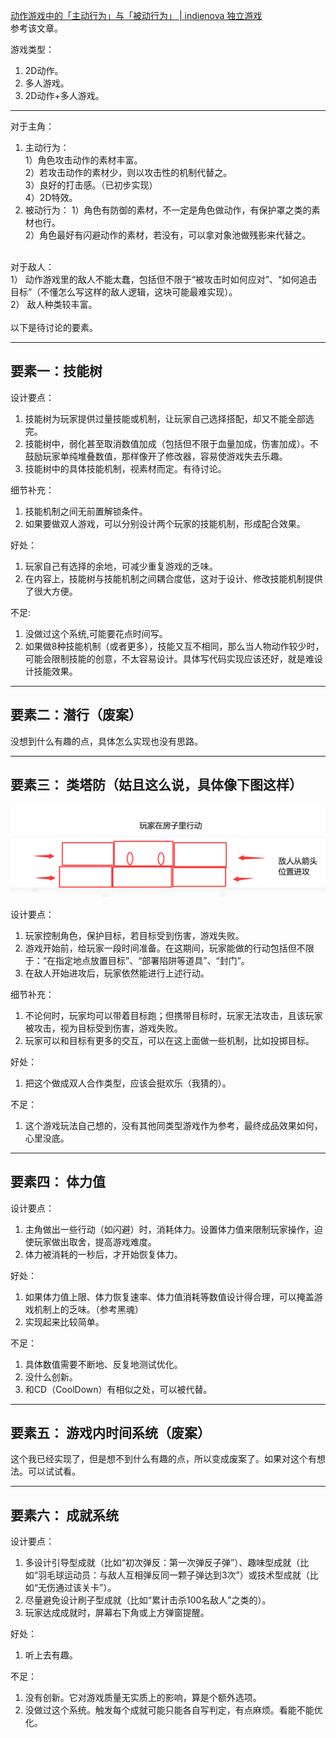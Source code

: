 
[动作游戏中的「主动行为」与「被动行为」 | indienova 独立游戏](https://indienova.com/u/ahoy/blogread/22459)<br>
参考该文章。

游戏类型：
1.	2D动作。
2.	多人游戏。
3.	2D动作+多人游戏。
 

**********
对于主角：
1. 主动行为：<br>
		1）角色攻击动作的素材丰富。<br>
		2）若攻击动作的素材少，则以攻击性的机制代替之。<br>
		3）良好的打击感。（已初步实现）<br>
		4）2D特效。<br>
2. 被动行为：
		1）角色有防御的素材，不一定是角色做动作，有保护罩之类的素材也行。<br>
		2）角色最好有闪避动作的素材，若没有，可以拿对象池做残影来代替之。<br>

<br>
对于敌人：<br>
1）	动作游戏里的敌人不能太蠢，包括但不限于“被攻击时如何应对”、“如何追击目标”（不懂怎么写这样的敌人逻辑，这块可能最难实现）。<br>
2）	敌人种类较丰富。<br>

<br>
以下是待讨论的要素。

**********
## 要素一：技能树
设计要点：
1.	技能树为玩家提供过量技能或机制，让玩家自己选择搭配，却又不能全部选完。
2.	技能树中，弱化甚至取消数值加成（包括但不限于血量加成，伤害加成）。不鼓励玩家单纯堆叠数值，那样像开了修改器，容易使游戏失去乐趣。
3.	技能树中的具体技能机制，视素材而定。有待讨论。


细节补充：
1.	技能机制之间无前置解锁条件。
2.	如果要做双人游戏，可以分别设计两个玩家的技能机制，形成配合效果。


好处：
1.	玩家自己有选择的余地，可减少重复游戏的乏味。
2.	在内容上，技能树与技能机制之间耦合度低，这对于设计、修改技能机制提供了很大方便。


不足:
1.	没做过这个系统,可能要花点时间写。
2.	如果做8种技能机制（或者更多），技能又互不相同，那么当人物动作较少时，可能会限制技能的创意，不太容易设计。具体写代码实现应该还好，就是难设计技能效果。

**********
## 要素二：潜行（废案）
没想到什么有趣的点，具体怎么实现也没有思路。

**********
## 要素三： 类塔防（姑且这么说，具体像下图这样）
 
 ![image](https://github.com/slippingccaatt/summary/blob/master/%E8%85%BE%E8%AE%AF%E9%AB%98%E6%A0%A1%E5%88%9B%E6%84%8F%E6%B8%B8%E6%88%8F%E5%A4%A7%E8%B5%9B2021%E5%8F%82%E8%B5%9B%E8%AE%B0%E5%BD%95/%E5%9B%BE%E5%BA%93/%E7%8E%A9%E6%B3%95%E5%9B%BE%E7%A4%BA.png)
 <br>

设计要点：
1.	玩家控制角色，保护目标，若目标受到伤害，游戏失败。
2.	游戏开始前，给玩家一段时间准备。在这期间，玩家能做的行动包括但不限于：“在指定地点放置目标”、“部署陷阱等道具”、“封门”。
3.	在敌人开始进攻后，玩家依然能进行上述行动。


细节补充：
1.	不论何时，玩家均可以带着目标跑；但携带目标时，玩家无法攻击，且该玩家被攻击，视为目标受到伤害，游戏失败。
2.	玩家可以和目标有更多的交互，可以在这上面做一些机制，比如投掷目标。


好处：
1.	把这个做成双人合作类型，应该会挺欢乐（我猜的）。


不足：
1. 这个游戏玩法自己想的，没有其他同类型游戏作为参考，最终成品效果如何，心里没底。

**********
## 要素四： 体力值
设计要点：
1.	主角做出一些行动（如闪避）时，消耗体力。设置体力值来限制玩家操作，迫使玩家做出取舍，提高游戏难度。
2.	体力被消耗的一秒后，才开始恢复体力。


好处：
1.	如果体力值上限、体力恢复速率、体力值消耗等数值设计得合理，可以掩盖游戏机制上的乏味。（参考黑魂）
2.	实现起来比较简单。


不足：
1.	具体数值需要不断地、反复地测试优化。
2.	没什么创新。
3.	和CD（CoolDown）有相似之处，可以被代替。

**********
## 要素五： 游戏内时间系统（废案）
这个我已经实现了，但是想不到什么有趣的点，所以变成废案了。如果对这个有想法。可以试试看。

**********
## 要素六： 成就系统
设计要点：
1.	多设计引导型成就（比如“初次弹反：第一次弹反子弹”）、趣味型成就（比如“羽毛球运动员：与敌人互相弹反同一颗子弹达到3次”）或技术型成就（比如“无伤通过该关卡”）。
2.	尽量避免设计刷子型成就（比如“累计击杀100名敌人”之类的）。
3.	玩家达成成就时，屏幕右下角或上方弹窗提醒。


好处：
1.	听上去有趣。

不足：
1.	没有创新。它对游戏质量无实质上的影响，算是个额外选项。
2.	没做过这个系统。触发每个成就可能只能各自写判定，有点麻烦。看能不能优化。